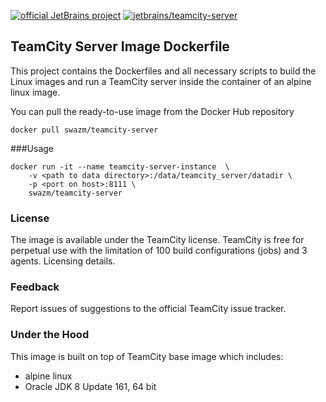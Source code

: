 [![official JetBrains project](http://jb.gg/badges/official-plastic.svg)](https://confluence.jetbrains.com/display/ALL/JetBrains+on+GitHub)
[![jetbrains/teamcity-server](https://img.shields.io/docker/pulls/swazm/teamcity-server.svg)](https://hub.docker.com/r/jetbrains/teamcity-server/)

## TeamCity Server Image Dockerfile

This project contains the Dockerfiles and all necessary scripts to build the Linux images and run a TeamCity server inside the container of an alpine linux image.

You can pull the ready-to-use image from the Docker Hub repository
                                     
`docker pull swazm/teamcity-server`


###Usage
```
docker run -it --name teamcity-server-instance  \
    -v <path to data directory>:/data/teamcity_server/datadir \
    -p <port on host>:8111 \
    swazm/teamcity-server
```

### License
The image is available under the TeamCity license.
TeamCity is free for perpetual use with the limitation of 100 build configurations (jobs) and 3 agents. Licensing details.

### Feedback
Report issues of suggestions to the official TeamCity issue tracker.

### Under the Hood
This image is built on top of TeamCity base image which includes:

- alpine linux
- Oracle JDK 8 Update 161, 64 bit

